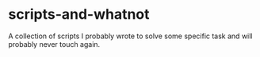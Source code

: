 # scripts-and-whatnot
A collection of scripts I probably wrote to solve some specific task and will probably never touch again.
